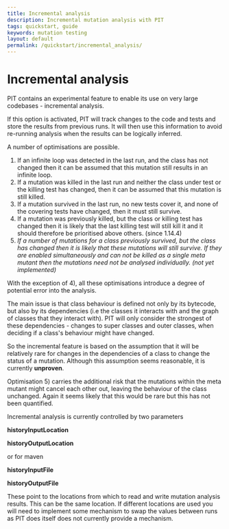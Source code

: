 ```yaml
---
title: Incremental analysis
description: Incremental mutation analysis with PIT
tags: quickstart, guide
keywords: mutation testing
layout: default
permalink: /quickstart/incremental_analysis/
---
```


# Incremental analysis

PIT contains an experimental feature to enable its use on very large codebases - incremental analysis.

If this option is activated, PIT will track changes to the code and tests and store the results from previous runs. It will then use this information to avoid re-running analysis when the results can be logically inferred.

A number of optimisations are possible.

1. If an infinite loop was detected in the last run, and the class has not changed then it can be assumed that this mutation still results in an infinite loop.
2. If a mutation was killed in the last run and neither the class under test or the killing test has changed, then it can be assumed that this mutation is still killed.
3. If a mutation survived in the last run, no new tests cover it, and none of the covering tests have changed, then it must still survive.
4. If a mutation was previously killed, but the class or killing test has changed then it is likely that the last killing test will still kill it and it should therefore be prioritised above others. (since 1.14.4)
5. *If a number of mutations for a class previously survived, but the class has changed then it is likely that these mutations will still survive. If they are enabled simultaneously and can not be killed as a single meta mutant then the mutations need not be analysed individually. (not yet implemented)*

With the exception of 4), all these optimisations introduce a degree of potential error into the analysis.

The main issue is that class behaviour is defined not only by its bytecode, but also by its dependencies (i.e the classes it interacts with and the graph of classes that they interact with). PIT will only consider the strongest of these dependencies - changes to super classes and outer classes, when deciding if a class's behaviour might have changed.

So the incremental feature is based on the assumption that it will be relatively rare for changes in the dependencies of a class to change the status of a mutation. Although this assumption seems reasonable, it is currently **unproven**.

Optimisation 5) carries the additional risk that the mutations within the meta mutant might cancel each other out, leaving the behaviour of the class unchanged. Again it seems likely that this would be rare but this has not been quantified.

Incremental analysis is currently controlled by two parameters

**historyInputLocation**

**historyOutputLocation**

or for maven

**historyInputFile**

**historyOutputFile**


These point to the locations from which to read and write mutation analysis results. This can be the same location. If different locations are used
you will need to implement some mechanism to swap the values between runs as PIT does itself does not currently provide a mechanism.



